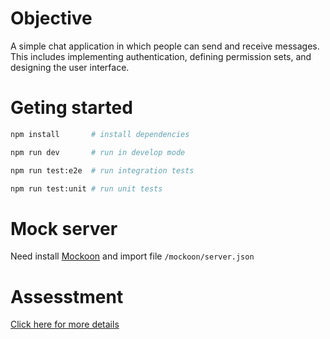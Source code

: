 # Objective
A simple chat application in which people can send and receive messages. This includes implementing authentication, defining permission sets, and designing the user interface.

# Geting started

```bash
npm install       # install dependencies

npm run dev       # run in develop mode

npm run test:e2e  # run integration tests

npm run test:unit # run unit tests

```

# Mock server

Need install [Mockoon](https://mockoon.com/) and import file `/mockoon/server.json`

# Assesstment

[Click here for more details](./assesstment.md)

